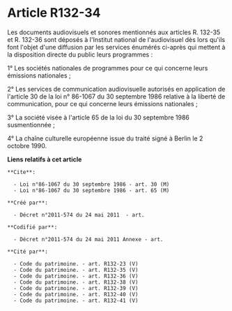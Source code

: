 # Article R132-34

Les documents audiovisuels et sonores mentionnés aux articles R. 132-35 et R. 132-36 sont déposés à l'Institut national de
l'audiovisuel dès lors qu'ils font l'objet d'une diffusion par les services énumérés ci-après qui mettent à la disposition
directe du public leurs programmes :

1° Les sociétés nationales de programmes pour ce qui concerne leurs émissions nationales ;

2° Les services de communication audiovisuelle autorisés en application de l'article 30 de la loi n° 86-1067 du 30 septembre
1986 relative à la liberté de communication, pour ce qui concerne leurs émissions nationales ;

3° La société visée à l'article 65 de la loi du 30 septembre 1986 susmentionnée ;

4° La chaîne culturelle européenne issue du traité signé à Berlin le 2 octobre 1990.

**Liens relatifs à cet article**

	**Cite**:

	  - Loi n°86-1067 du 30 septembre 1986 - art. 30 (M)
	  - Loi n°86-1067 du 30 septembre 1986 - art. 65 (M)

	**Créé par**:

	  - Décret n°2011-574 du 24 mai 2011  - art.

	**Codifié par**:

	  - Décret n°2011-574 du 24 mai 2011 Annexe - art.

	**Cité par**:

	  - Code du patrimoine. - art. R132-23 (V)
	  - Code du patrimoine. - art. R132-35 (V)
	  - Code du patrimoine. - art. R132-36 (V)
	  - Code du patrimoine. - art. R132-38 (V)
	  - Code du patrimoine. - art. R132-39 (V)
	  - Code du patrimoine. - art. R132-40 (V)
	  - Code du patrimoine. - art. R132-41 (V)
